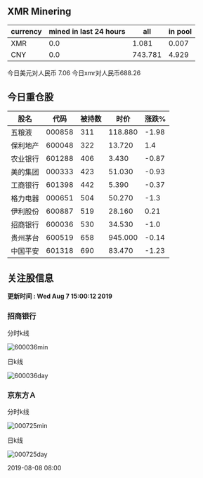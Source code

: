 ## XMR Minering

|currency|mined in last 24 hours|all|in pool|
|---|---|---|---|
|XMR|0.0|1.081|0.007|
|CNY|0.0|743.781|4.929|

今日美元对人民币 7.06	今日xmr对人民币688.26


## 今日重仓股 

|股名|代码|被持数|时价|涨跌%|
|---|---|---|---|---|
|五粮液|000858|311|118.880|-1.98|
|保利地产|600048|322|13.720|1.4|
|农业银行|601288|406|3.430|-0.87|
|美的集团|000333|423|51.030|-0.93|
|工商银行|601398|442|5.390|-0.37|
|格力电器|000651|504|50.270|-1.3|
|伊利股份|600887|519|28.160|0.21|
|招商银行|600036|530|34.530|-1.0|
|贵州茅台|600519|658|945.000|-0.14|
|中国平安|601318|690|83.470|-1.23|

## 关注股信息
**更新时间 : Wed Aug  7 15:00:12 2019**
### 招商银行 
分时k线

![600036min](http://image.sinajs.cn/newchart/min/n/sh600036.gif)

日k线

![600036day](http://image.sinajs.cn/newchart/daily/n/sh600036.gif)

### 京东方Ａ 
分时k线

![000725min](http://image.sinajs.cn/newchart/min/n/sz000725.gif)

日k线

![000725day](http://image.sinajs.cn/newchart/daily/n/sz000725.gif)

2019-08-08 08:00
